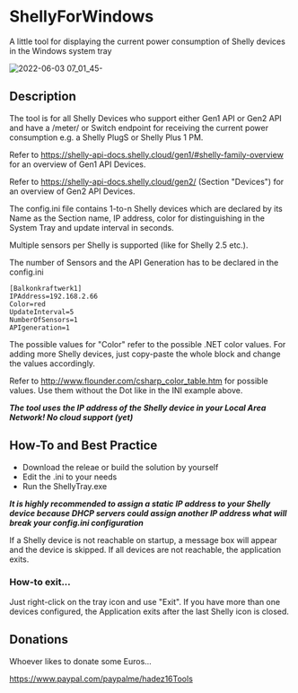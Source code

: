 # ShellyForWindows
A little tool for displaying the current power consumption of Shelly devices in the Windows system tray

![2022-06-03 07_01_45-](https://user-images.githubusercontent.com/106725788/171790851-6a66ce45-4ccf-40f6-ae2e-c5fd2d825bfb.png)

## Description
The tool is for all Shelly Devices who support either Gen1 API or Gen2 API and have a /meter/ or Switch endpoint for receiving the current power consumption e.g. a Shelly PlugS or Shelly Plus 1 PM.

Refer to https://shelly-api-docs.shelly.cloud/gen1/#shelly-family-overview for an overview of Gen1 API Devices.

Refer to https://shelly-api-docs.shelly.cloud/gen2/ (Section "Devices") for an overview of Gen2 API Devices.

The config.ini file contains 1-to-n Shelly devices which are declared by its Name as the Section name, IP address, color for distinguishing in the System Tray and update interval in seconds.

Multiple sensors per Shelly is supported (like for Shelly 2.5 etc.).

The number of Sensors and the API Generation has to be declared in the config.ini

```
[Balkonkraftwerk1]
IPAddress=192.168.2.66
Color=red
UpdateInterval=5
NumberOfSensors=1
APIgeneration=1
```

The possible values for "Color" refer to the possible .NET color values.
For adding more Shelly devices, just copy-paste the whole block and change the values accordingly.

Refer to http://www.flounder.com/csharp_color_table.htm for possible values. Use them without the Dot like in the INI example above.

***The tool uses the IP address of the Shelly device in your Local Area Network! No cloud support (yet)***

## How-To and Best Practice
* Download the releae or build the solution by yourself
* Edit the .ini to your needs
* Run the ShellyTray.exe

***It is highly recommended to assign a static IP address to your Shelly device because DHCP servers could assign another IP address what will break your config.ini configuration***

If a Shelly device is not reachable on startup, a message box will appear and the device is skipped. If all devices are not reachable, the application exits.

### How-to exit...
Just right-click on the tray icon and use "Exit".
If you have more than one devices configured, the Application exits after the last Shelly icon is closed.

## Donations

Whoever likes to donate some Euros...

https://www.paypal.com/paypalme/hadez16Tools
